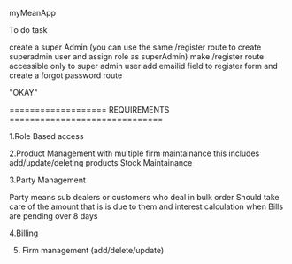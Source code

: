 myMeanApp

To do task 

create a super Admin (you can use the same /register route to create superadmin user and assign role as superAdmin)
make /register route accessible only to super admin user
add emailid field to register form
and create a forgot password route

"OKAY"


===================  REQUIREMENTS ==============================

1.Role Based access

2.Product Management with multiple firm maintainance
    this includes add/update/deleting products
    Stock Maintainance

3.Party Management

Party means sub dealers or customers who deal in bulk order 
Should take care of the amount that is is due to them and interest calculation when 
Bills are pending over 8 days

4.Billing


5. Firm management (add/delete/update)
 
